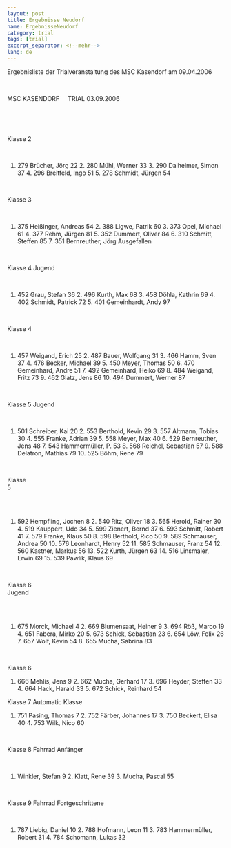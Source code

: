 ```yaml
---
layout: post
title: Ergebnisse Neudorf
name: ErgebnisseNeudorf
category: trial
tags: [trial]
excerpt_separator: <!--mehr-->
lang: de
---
```


Ergebnisliste der Trialveranstaltung des MSC Kasendorf am 09.04.2006

<!--mehr-->


 &nbsp;

  MSC KASENDORF&nbsp;&nbsp;&nbsp;&nbsp; TRIAL 03.09.2006



&nbsp;

&nbsp;

  Klasse 2  

&nbsp;

 1. 279 Br&uuml;cher, J&ouml;rg 22 2. 280 M&uuml;hl, Werner 33 3. 290 Dalheimer, Simon 37 4. 296 Breitfeld, Ingo 51 5. 278 Schmidt, J&uuml;rgen 54

&nbsp;

  Klasse 3  

&nbsp;

 1. 375 Hei&szlig;inger, Andreas 54 2. 388 Ligwe, Patrik 60 3. 373 Opel, Michael 61 4. 377 Rehm, J&uuml;rgen 81 5. 352 Dummert, Oliver 84 6. 310 Schmitt, Steffen 85 7. 351 Bernreuther, J&ouml;rg Ausgefallen

&nbsp;

  Klasse 4 Jugend  

&nbsp;

 1. 452 Grau, Stefan 36 2. 496 Kurth, Max 68 3. 458 D&ouml;hla, Kathrin 69 4. 402 Schmidt, Patrick 72 5. 401 Gemeinhardt, Andy 97

&nbsp;

  Klasse 4  

&nbsp;

 1. 457 Weigand, Erich 25 2. 487 Bauer, Wolfgang 31 3. 466 Hamm, Sven 37 4. 476 Becker, Michael 39 5. 450 Meyer, Thomas 50 6. 470 Gemeinhard, Andre 51 7. 492 Gemeinhard, Heiko 69 8. 484 Weigand, Fritz 73 9. 462 Glatz, Jens 86 10. 494 Dummert, Werner 87

&nbsp;

  Klasse 5 Jugend  

&nbsp;

 1. 501 Schreiber, Kai 20 2. 553 Berthold, Kevin 29 3. 557 Altmann, Tobias 30 4. 555 Franke, Adrian 39 5. 558 Meyer, Max 40 6. 529 Bernreuther, Jens 48 7. 543 Hammerm&uuml;ller, P. 53 8. 568 Reichel, Sebastian 57 9. 588 Delatron, Mathias 79 10. 525 B&ouml;hm, Rene 79

&nbsp;

  Klasse 5&nbsp;&nbsp;&nbsp;&nbsp;&nbsp;&nbsp;&nbsp;&nbsp;&nbsp;&nbsp;&nbsp;&nbsp;&nbsp;&nbsp;&nbsp;&nbsp;&nbsp;&nbsp;&nbsp;&nbsp;&nbsp;&nbsp;&nbsp;&nbsp;&nbsp;&nbsp;&nbsp;&nbsp;&nbsp;&nbsp;&nbsp;&nbsp;&nbsp;&nbsp;&nbsp;&nbsp;&nbsp;&nbsp;&nbsp;&nbsp;&nbsp;&nbsp;&nbsp;&nbsp;&nbsp;&nbsp;&nbsp;&nbsp;&nbsp;&nbsp;&nbsp;&nbsp;&nbsp;&nbsp;&nbsp;&nbsp;&nbsp;&nbsp;&nbsp;&nbsp;&nbsp;&nbsp;&nbsp;&nbsp;&nbsp;&nbsp;&nbsp;&nbsp;&nbsp;&nbsp;&nbsp;&nbsp;&nbsp;&nbsp;&nbsp;&nbsp;&nbsp;&nbsp;&nbsp;&nbsp;&nbsp;&nbsp;&nbsp;&nbsp;&nbsp;&nbsp;&nbsp;&nbsp;&nbsp;&nbsp;&nbsp;&nbsp;&nbsp;&nbsp;&nbsp;&nbsp;&nbsp;&nbsp;&nbsp;&nbsp;&nbsp;&nbsp;&nbsp;&nbsp;&nbsp;&nbsp;&nbsp;&nbsp;&nbsp;&nbsp;&nbsp;&nbsp;&nbsp;&nbsp;&nbsp;&nbsp;&nbsp;&nbsp;&nbsp;&nbsp;&nbsp;&nbsp;&nbsp;&nbsp;&nbsp;&nbsp;&nbsp;  

&nbsp;

 1. 592 Hempfling, Jochen 8 2. 540 Ritz, Oliver 18 3. 565 Herold, Rainer 30 4. 519 Kauppert, Udo 34 5. 599 Zienert, Bernd 37 6. 593 Schmitt, Robert 41 7. 579 Franke, Klaus 50 8. 598 Berthold, Rico 50 9. 589 Schmauser, Andrea 50 10. 576 Leonhardt, Henry 52 11. 585 Schmauser, Franz 54 12. 560 Kastner, Markus 56 13. 522 Kurth, J&uuml;rgen 63 14. 516 Linsmaier, Erwin 69 15. 539 Pawlik, Klaus 69

&nbsp;

  Klasse 6 Jugend&nbsp;&nbsp;&nbsp;&nbsp;&nbsp;&nbsp;&nbsp;&nbsp;&nbsp;&nbsp;&nbsp;&nbsp;&nbsp;&nbsp;&nbsp;&nbsp;&nbsp;&nbsp;&nbsp;&nbsp;&nbsp;&nbsp;&nbsp;&nbsp;&nbsp;&nbsp;&nbsp;&nbsp;&nbsp;&nbsp;&nbsp;&nbsp;&nbsp;&nbsp;&nbsp;&nbsp;&nbsp;&nbsp;&nbsp;&nbsp;&nbsp;&nbsp;&nbsp;&nbsp;&nbsp;&nbsp;&nbsp;&nbsp;&nbsp;&nbsp;&nbsp;&nbsp;&nbsp;&nbsp;&nbsp;&nbsp;&nbsp;&nbsp;&nbsp;&nbsp;&nbsp;&nbsp;&nbsp;&nbsp;&nbsp;&nbsp;&nbsp;&nbsp;&nbsp;&nbsp;&nbsp;&nbsp;&nbsp;&nbsp;&nbsp;&nbsp;&nbsp;&nbsp;&nbsp;&nbsp;&nbsp;&nbsp;&nbsp;&nbsp;&nbsp;&nbsp;&nbsp;&nbsp;&nbsp;&nbsp;&nbsp;&nbsp;&nbsp;&nbsp;&nbsp;&nbsp;&nbsp;&nbsp;&nbsp;&nbsp;&nbsp;&nbsp;&nbsp;&nbsp;&nbsp;&nbsp;&nbsp;&nbsp;&nbsp;&nbsp;&nbsp;&nbsp;&nbsp;&nbsp;&nbsp;&nbsp;&nbsp;&nbsp;&nbsp;&nbsp;&nbsp;&nbsp;&nbsp;&nbsp;&nbsp;&nbsp;  

&nbsp;

 1. 675 Morck, Michael 4 2. 669 Blumensaat, Heiner 9 3. 694 R&ouml;&szlig;, Marco 19 4. 651 Fabera, Mirko 20 5. 673 Schick, Sebastian 23 6. 654 L&ouml;w, Felix 26 7. 657 Wolf, Kevin 54 8. 655 Mucha, Sabrina 83   

&nbsp;

  Klasse 6  



 1. 666 Mehlis, Jens 9 2. 662 Mucha, Gerhard 17 3. 696 Heyder, Steffen 33 4. 664 Hack, Harald 33 5. 672 Schick, Reinhard 54



  Klasse 7 Automatic Klasse  



 1. 751 Pasing, Thomas 7 2. 752 F&auml;rber, Johannes 17 3. 750 Beckert, Elisa 40 4. 753 Wilk, Nico 60

&nbsp;

  Klasse 8 Fahrrad Anf&auml;nger  

&nbsp;

 1. Winkler, Stefan 9 2. Klatt, Rene 39 3. Mucha, Pascal 55

&nbsp;

  Klasse 9 Fahrrad Fortgeschrittene  

&nbsp;

 1. 787 Liebig, Daniel 10 2. 788 Hofmann, Leon 11 3. 783 Hammerm&uuml;ller, Robert 31 4. 784 Schomann, Lukas 32

&nbsp;

&nbsp;

 &nbsp;



&nbsp;

&nbsp;

&nbsp;

&nbsp;
